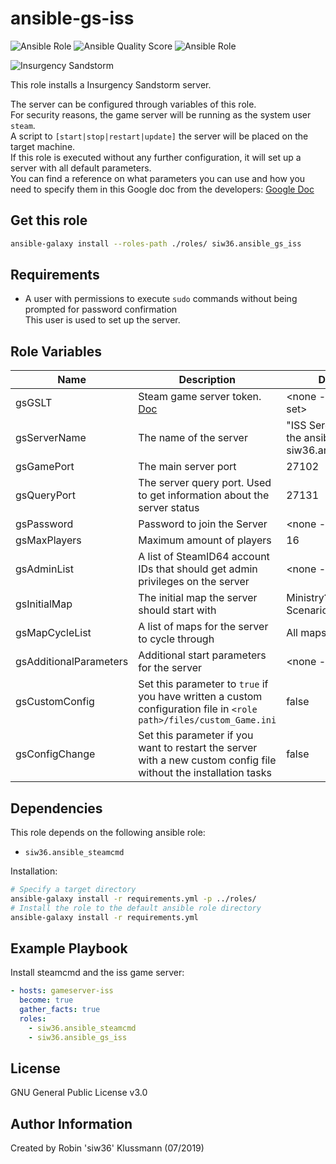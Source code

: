 ansible-gs-iss
=========

![Ansible Role](https://img.shields.io/ansible/role/42204.svg?color=blue) ![Ansible Quality Score](https://img.shields.io/ansible/quality/42204.svg?color=blue) ![Ansible Role](https://img.shields.io/ansible/role/d/42204.svg?color=blue)

![Insurgency Sandstorm](https://steamcdn-a.akamaihd.net/steam/apps/581320/header.jpg)

This role installs a Insurgency Sandstorm server.  

The server can be configured through variables of this role.  
For security reasons, the game server will be running as the system user `steam`.  
A script to `[start|stop|restart|update]` the server will be placed on the target machine.  
If this role is executed without any further configuration, it will set up a server with all default parameters.  
You can find a reference on what parameters you can use and how you need to specify them in this Google doc from the developers: [Google Doc](https://docs.google.com/document/d/1GDLg5p9jjeIya7EgBk0ibzDtDlyQ-U_jpspOzby-JmM/edit)

Get this role
------------
```bash
ansible-galaxy install --roles-path ./roles/ siw36.ansible_gs_iss
```

Requirements
------------

- A user with permissions to execute `sudo` commands without being prompted for password confirmation  
  This user is used to set up the server.


Role Variables
--------------
| Name | Description | Default value |
|---|---|---|
| gsGSLT | Steam game server token. [Doc](https://steamcommunity.com/dev/managegameservers) | <none - __required__ to be set> |
| gsServerName | The name of the server | "ISS Serevr deployed with the ansible role siw36.ansible_gs_iss" |
| gsGamePort | The main server port | 27102 |
| gsQueryPort | The server query port. Used to get information about the server status | 27131 |
| gsPassword | Password to join the Server | <none - not required> |
| gsMaxPlayers | Maximum amount of players | 16 |
| gsAdminList | A list of SteamID64 account IDs that should get admin privileges on the server | <none - not required> |
| gsInitialMap | The initial map the server should start with | Ministry?Scenario_Ministry_Skirmish |
| gsMapCycleList | A list of maps for the server to cycle through | All maps and modes |
| gsAdditionalParameters | Additional start parameters for the server | <none - not required> |
| gsCustomConfig | Set this parameter to `true` if you have written a custom configuration file in `<role path>/files/custom_Game.ini` | false |
| gsConfigChange | Set this parameter if you want to restart the server with a new custom config file without the installation tasks | false |

Dependencies
------------

This role depends on the following ansible role:
- `siw36.ansible_steamcmd`

Installation:
```bash
# Specify a target directory
ansible-galaxy install -r requirements.yml -p ../roles/
# Install the role to the default ansible role directory
ansible-galaxy install -r requirements.yml
```

Example Playbook
----------------

Install steamcmd and the iss game server:  
```yaml
- hosts: gameserver-iss
  become: true
  gather_facts: true
  roles:
    - siw36.ansible_steamcmd
    - siw36.ansible_gs_iss
```

License
-------

GNU General Public License v3.0

Author Information
------------------

Created by Robin 'siw36' Klussmann (07/2019)
